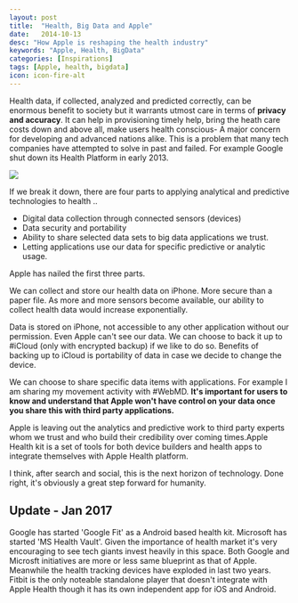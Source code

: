 ```yaml
---
layout: post
title:  "Health, Big Data and Apple"
date:   2014-10-13
desc: "How Apple is reshaping the health industry"
keywords: "Apple, Health, BigData"
categories: [Inspirations]
tags: [Apple, health, bigdata]
icon: icon-fire-alt
---
```


Health data, if collected, analyzed and predicted correctly, can be enormous benefit to society but it warrants utmost care in terms of **privacy and accuracy**. It can help in provisioning timely help, bring the heath care costs down and above all, make users health conscious- A  major concern for developing and advanced nations alike. This is a problem that many tech companies have attempted to solve in past and failed. For example Google shut down its Health Platform in early 2013.  

![](/homepage/static/img/blog/AmJBlog/AppleHealth.jpg)

If we break it down, there are four parts to applying analytical and predictive  technologies to health ..

* Digital data collection through connected sensors (devices)
* Data security and portability 
* Ability to share selected data sets to big data applications we trust. 
* Letting applications use our data for specific predictive or analytic usage.

Apple has nailed the first three parts. 

We can collect and store our health data on iPhone. More secure than a paper file. As more and more sensors become available, our ability to collect health data would increase exponentially.

Data is stored on iPhone, not accessible to any other application without our permission. Even Apple can't see our data.  We can choose to back it up to #iCloud (only with  encrypted backup) if we like to do so. Benefits of backing up to iCloud is  portability of data in case we decide to change the device. 

We can choose to share specific data items with applications. For example I am sharing my movement activity with #WebMD. **It's important for users to know and understand that Apple won't have control on your data once you share this with third party applications.**

Apple is leaving out the analytics and predictive work to third party experts whom we trust and who build their credibility over coming times.Apple Health kit is a set of tools for both device builders and health apps to integrate themselves with Apple Health platform. 

I think, after search and social,  this is the next horizon of technology. Done right, it's obviously a great step forward for humanity.

## Update - Jan 2017

Google has started 'Google Fit' as a Android based health kit. Microsoft has started 'MS Health Vault'. Given the importance of health market it's very encouraging to see tech giants invest heavily in this space. Both Google and Microsft initiatives are more or less same blueprint as that of Apple. Meanwhile the health tracking devices have exploded in last two years. Fitbit is the only noteable standalone player that doesn't integrate with Apple Health though it has its own independent app for iOS and Android. 
